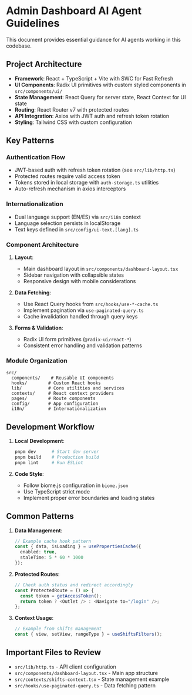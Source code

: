 # Admin Dashboard AI Agent Guidelines

This document provides essential guidance for AI agents working in this codebase.

## Project Architecture

- **Framework**: React + TypeScript + Vite with SWC for Fast Refresh
- **UI Components**: Radix UI primitives with custom styled components in `src/components/ui/`
- **State Management**: React Query for server state, React Context for UI state
- **Routing**: React Router v7 with protected routes
- **API Integration**: Axios with JWT auth and refresh token rotation
- **Styling**: Tailwind CSS with custom configuration

## Key Patterns

### Authentication Flow
- JWT-based auth with refresh token rotation (see `src/lib/http.ts`)
- Protected routes require valid access token
- Tokens stored in local storage with `auth-storage.ts` utilities
- Auto-refresh mechanism in axios interceptors

### Internationalization
- Dual language support (EN/ES) via `src/i18n` context
- Language selection persists in localStorage
- Text keys defined in `src/config/ui-text.[lang].ts`

### Component Architecture
1. **Layout**:
   - Main dashboard layout in `src/components/dashboard-layout.tsx`
   - Sidebar navigation with collapsible states
   - Responsive design with mobile considerations

2. **Data Fetching**:
   - Use React Query hooks from `src/hooks/use-*-cache.ts`
   - Implement pagination via `use-paginated-query.ts`
   - Cache invalidation handled through query keys

3. **Forms & Validation**:
   - Radix UI form primitives (`@radix-ui/react-*`)
   - Consistent error handling and validation patterns

### Module Organization
```
src/
  components/    # Reusable UI components
  hooks/        # Custom React hooks
  lib/          # Core utilities and services
  contexts/     # React context providers
  pages/        # Route components
  config/       # App configuration
  i18n/         # Internationalization
```

## Development Workflow

1. **Local Development**:
   ```bash
   pnpm dev      # Start dev server
   pnpm build    # Production build
   pnpm lint     # Run ESLint
   ```

2. **Code Style**:
   - Follow biome.js configuration in `biome.json`
   - Use TypeScript strict mode
   - Implement proper error boundaries and loading states

## Common Patterns

1. **Data Management**:
   ```typescript
   // Example cache hook pattern
   const { data, isLoading } = usePropertiesCache({
     enabled: true,
     staleTime: 5 * 60 * 1000
   });
   ```

2. **Protected Routes**:
   ```typescript
   // Check auth status and redirect accordingly
   const ProtectedRoute = () => {
     const token = getAccessToken();
     return token ? <Outlet /> : <Navigate to="/login" />;
   };
   ```

3. **Context Usage**:
   ```typescript
   // Example from shifts management
   const { view, setView, rangeType } = useShiftsFilters();
   ```

## Important Files to Review
- `src/lib/http.ts` - API client configuration
- `src/components/dashboard-layout.tsx` - Main app structure
- `src/contexts/shifts-context.tsx` - State management example
- `src/hooks/use-paginated-query.ts` - Data fetching pattern